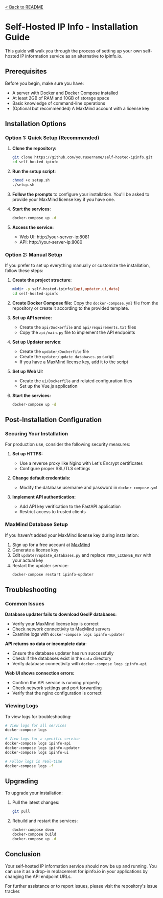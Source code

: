 [< Back to README](../README.md)

# Self-Hosted IP Info - Installation Guide

This guide will walk you through the process of setting up your own self-hosted IP information service as an alternative to ipinfo.io.

## Prerequisites

Before you begin, make sure you have:

- A server with Docker and Docker Compose installed
- At least 2GB of RAM and 10GB of storage space
- Basic knowledge of command-line operations
- (Optional but recommended) A MaxMind account with a license key

## Installation Options

### Option 1: Quick Setup (Recommended)

1.  **Clone the repository:**
    ```bash
    git clone https://github.com/yourusername/self-hosted-ipinfo.git
    cd self-hosted-ipinfo
    ```

2.  **Run the setup script:**
    ```bash
    chmod +x setup.sh
    ./setup.sh
    ```

3.  **Follow the prompts** to configure your installation. You'll be asked to provide your MaxMind license key if you have one.

4.  **Start the services:**
    ```bash
    docker-compose up -d
    ```

5.  **Access the service:**
    - Web UI: http://your-server-ip:8081
    - API: http://your-server-ip:8080

### Option 2: Manual Setup

If you prefer to set up everything manually or customize the installation, follow these steps:

1.  **Create the project structure:**
    ```bash
    mkdir -p self-hosted-ipinfo/{api,updater,ui,data}
    cd self-hosted-ipinfo
    ```

2.  **Create Docker Compose file:**
    Copy the `docker-compose.yml` file from the repository or create it according to the provided template.

3.  **Set up API service:**
    - Create the `api/Dockerfile` and `api/requirements.txt` files
    - Copy the `api/main.py` file to implement the API endpoints

4.  **Set up Updater service:**
    - Create the `updater/Dockerfile` file
    - Create the `updater/update_databases.py` script
    - If you have a MaxMind license key, add it to the script

5.  **Set up Web UI:**
    - Create the `ui/Dockerfile` and related configuration files
    - Set up the Vue.js application

6.  **Start the services:**
    ```bash
    docker-compose up -d
    ```

## Post-Installation Configuration

### Securing Your Installation

For production use, consider the following security measures:

1.  **Set up HTTPS:**
    - Use a reverse proxy like Nginx with Let's Encrypt certificates
    - Configure proper SSL/TLS settings

2.  **Change default credentials:**
    - Modify the database username and password in `docker-compose.yml`

3.  **Implement API authentication:**
    - Add API key verification to the FastAPI application
    - Restrict access to trusted clients

### MaxMind Database Setup

If you haven't added your MaxMind license key during installation:

1.  Sign up for a free account at [MaxMind](https://www.maxmind.com/en/geolite2/signup)
2.  Generate a license key
3.  Edit `updater/update_databases.py` and replace `YOUR_LICENSE_KEY` with your actual key
4.  Restart the updater service:
    ```bash
    docker-compose restart ipinfo-updater
    ```

## Troubleshooting

### Common Issues

**Database updater fails to download GeoIP databases:**
- Verify your MaxMind license key is correct
- Check network connectivity to MaxMind servers
- Examine logs with `docker-compose logs ipinfo-updater`

**API returns no data or incomplete data:**
- Ensure the database updater has run successfully
- Check if the databases exist in the `data` directory
- Verify database connectivity with `docker-compose logs ipinfo-api`

**Web UI shows connection errors:**
- Confirm the API service is running properly
- Check network settings and port forwarding
- Verify that the nginx configuration is correct

### Viewing Logs

To view logs for troubleshooting:

```bash
# View logs for all services
docker-compose logs

# View logs for a specific service
docker-compose logs ipinfo-api
docker-compose logs ipinfo-updater
docker-compose logs ipinfo-ui

# Follow logs in real-time
docker-compose logs -f
```

## Upgrading

To upgrade your installation:

1.  Pull the latest changes:
    ```bash
    git pull
    ```

2.  Rebuild and restart the services:
    ```bash
    docker-compose down
    docker-compose build
    docker-compose up -d
    ```

## Conclusion

Your self-hosted IP information service should now be up and running. You can use it as a drop-in replacement for ipinfo.io in your applications by changing the API endpoint URLs.

For further assistance or to report issues, please visit the repository's issue tracker.